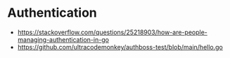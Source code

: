 # Authentication

- https://stackoverflow.com/questions/25218903/how-are-people-managing-authentication-in-go
- https://github.com/ultracodemonkey/authboss-test/blob/main/hello.go
